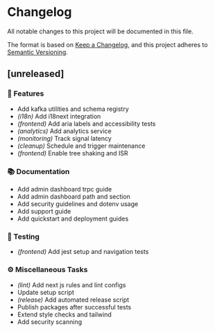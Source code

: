 # Changelog
All notable changes to this project will be documented in this file.

The format is based on [Keep a Changelog](https://keepachangelog.com/en/1.0.0/),
and this project adheres to [Semantic Versioning](https://semver.org/spec/v2.0.0.html).
## [unreleased]

### 🚀 Features

- Add kafka utilities and schema registry
- *(i18n)* Add i18next integration
- *(frontend)* Add aria labels and accessibility tests
- *(analytics)* Add analytics service
- *(monitoring)* Track signal latency
- *(cleanup)* Schedule and trigger maintenance
- *(frontend)* Enable tree shaking and ISR

### 📚 Documentation

- Add admin dashboard trpc guide
- Add admin dashboard path and section
- Add security guidelines and dotenv usage
- Add support guide
- Add quickstart and deployment guides

### 🧪 Testing

- *(frontend)* Add jest setup and navigation tests

### ⚙️ Miscellaneous Tasks

- *(lint)* Add next js rules and lint configs
- Update setup script
- *(release)* Add automated release script
- Publish packages after successful tests
- Extend style checks and tailwind
- Add security scanning

<!-- generated by git-cliff -->
